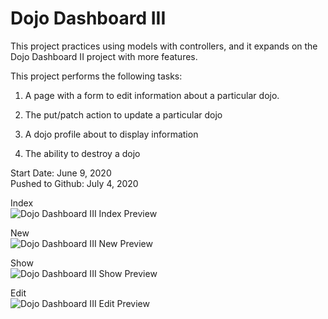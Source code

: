 # Dojo Dashboard III

This project practices using models with controllers, and it expands on the Dojo Dashboard II project with more features.

This project performs the following tasks:

1. A page with a form to edit information about a particular dojo.

2. The put/patch action to update a particular dojo

3. A dojo profile about to display information

4. The ability to destroy a dojo

Start Date: June 9, 2020\
Pushed to Github: July 4, 2020

Index\
![Dojo Dashboard III Index Preview](https://user-images.githubusercontent.com/62450912/86520848-aaa54980-be0e-11ea-9d3b-d805cdf0945c.png)

New\
![Dojo Dashboard III New Preview](https://user-images.githubusercontent.com/62450912/86520968-25bb2f80-be10-11ea-8fdc-9bb3d0433a63.png)

Show\
![Dojo Dashboard III Show Preview](https://user-images.githubusercontent.com/62450912/86520854-be50b000-be0e-11ea-9dc4-adb21dcfabdf.png)

Edit\
![Dojo Dashboard III Edit Preview](https://user-images.githubusercontent.com/62450912/86520860-c7da1800-be0e-11ea-85d5-7fdccda6e302.png)
